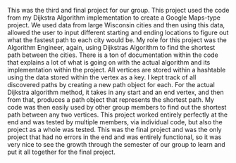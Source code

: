 This was the third and final project for our group. This project used the code from my Dijkstra Algorithm implementation to create a Google Maps-type project. We used data from large Wisconsin cities and then using this data, allowed the user to input different starting and ending locations to figure out what the fastest path to each city would be.
My role for this project was the Algorithm Engineer, again, using Dijkstras Algorithm to find the shortest path between the cities. There is a ton of documentation within the code that explains a lot of what is going on with the actual algorithm and its implementation within the project.
All vertices are stored within a hashtable using the data stored within the vertex as a key. I kept track of all discovered paths by creating a new path object for each. For the actual Dijkstra algorithm method, it takes in any start and an end vertex, and then from that, produces a path object that represents the shortest path.
My code was then easily used by other group members to find out the shortest path between any two vertices.
This project worked entirely perfectly at the end and was tested by multiple members, via individual code, but also the project as a whole was tested. This was the final project and was the only project that had no errors in the end and was entirely functional, so it was very nice to see the growth through the semester of our group to learn and put it all together for the final project.
